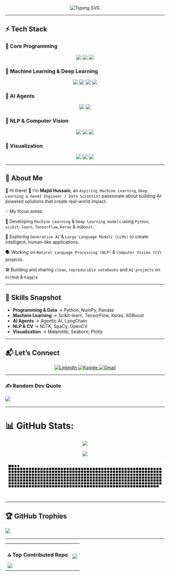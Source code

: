<!-- Typing Intro -->
<p align="center">
  <img src="https://readme-typing-svg.herokuapp.com?font=Fira+Code&size=26&pause=1000&color=36BCF7&center=true&vCenter=true&width=700&lines=👋+Hi%2C+I'm+Majid+Hussain;🚀+Data+Scientist+%7C+ML+%26+DL+Engineer;🤖+Generative+AI;📊+NLP+%26+CV+Enthusiast" alt="Typing SVG" />
</p>

---

## ⚡ Tech Stack  

### 🔹 Core Programming  
<p align="center">
  <img src="https://img.shields.io/badge/Python-3776AB?style=for-the-badge&logo=python&logoColor=white"/>
  <img src="https://img.shields.io/badge/Numpy-013243?style=for-the-badge&logo=numpy&logoColor=white"/>
  <img src="https://img.shields.io/badge/Pandas-150458?style=for-the-badge&logo=pandas&logoColor=white"/>
</p>

### 🔹 Machine Learning & Deep Learning  
<p align="center">
  <img src="https://img.shields.io/badge/Scikit--Learn-F7931E?style=for-the-badge&logo=scikit-learn&logoColor=white"/>
  <img src="https://img.shields.io/badge/TensorFlow-FF6F00?style=for-the-badge&logo=tensorflow&logoColor=white"/>
  <img src="https://img.shields.io/badge/Keras-D00000?style=for-the-badge&logo=keras&logoColor=white"/>
  <img src="https://img.shields.io/badge/XGBoost-FF6600?style=for-the-badge&logo=xgboost&logoColor=white"/>
</p>

### 🔹 AI Agents  
<p align="center">
  <img src="https://img.shields.io/badge/LangChain-2E3440?style=for-the-badge&logo=chainlink&logoColor=white"/>
  <img src="https://img.shields.io/badge/Generative_AI-6A0DAD?style=for-the-badge&logo=openai&logoColor=white"/>
</p>

### 🔹 NLP & Computer Vision  
<p align="center">
  <img src="https://img.shields.io/badge/NLTK-154F8B?style=for-the-badge&logo=python&logoColor=white"/>
  <img src="https://img.shields.io/badge/SpaCy-09A3D5?style=for-the-badge&logo=python&logoColor=white"/>
  <img src="https://img.shields.io/badge/OpenCV-5C3EE8?style=for-the-badge&logo=opencv&logoColor=white"/>
</p>

### 🔹 Visualization  
<p align="center">
  <img src="https://img.shields.io/badge/Matplotlib-0C4B33?style=for-the-badge&logo=plotly&logoColor=white"/>
  <img src="https://img.shields.io/badge/Seaborn-2E8B57?style=for-the-badge&logoColor=white"/>
  <img src="https://img.shields.io/badge/Plotly-3F4F75?style=for-the-badge&logo=plotly&logoColor=white"/>
</p>

---

## 🚀 About Me

🌟 Hi there! 👋
I’m **Majid Hussain**, an `Aspiring Machine Learning`, `Deep Learning & GenAI Engineer / Data Scientist` passionate about building AI-powered solutions that create real-world impact.

💡 My focus areas:

🤖 Developing `Machine Learning` & `Deep Learning models` using `Python`, `scikit-learn`, `TensorFlow`, `Keras` & `XGBoost`.

🧠 Exploring `Generative AI` & `Large Language Models (LLMs)` to create intelligent, human-like applications.

🗣️ Working on `Natural Language Processing (NLP)` & `Computer Vision (CV)` projects.

🛠️ Building and sharing `clean`, `reproducible notebooks` and `AI projects` on `GitHub` & `Kaggle`

--- 

## 🧠 Skills Snapshot  

- **Programming & Data** → Python, NumPy, Pandas  
- **Machine Learning** → Scikit-learn, TensorFlow, Keras, XGBoost  
- **AI Agents** → Agentic AI, LangChain   
- **NLP & CV** → NLTK, SpaCy, OpenCV  
- **Visualization** → Matplotlib, Seaborn, Plotly  

---

## 📬 Let’s Connect  

<p align="center">
  <a href="https://www.linkedin.com/in/majidhussain-ai/">
    <img src="https://img.shields.io/badge/LinkedIn-0A66C2?style=for-the-badge&logo=linkedin&logoColor=white" alt="LinkedIn"/>
  </a>
  <a href="https://www.kaggle.com/majidhussainmleng" target="_blank">
    <img src="https://img.shields.io/badge/Kaggle-20BEFF?style=for-the-badge&logo=kaggle&logoColor=white" alt="Kaggle"/>
  </a>
  <a href="mailto:majidhussain3897@gmail.com">
    <img src="https://img.shields.io/badge/Gmail-EA4335?style=for-the-badge&logo=gmail&logoColor=white" alt="Gmail"/>
  </a>
</p>

---

### ✍️ Random Dev Quote
![](https://quotes-github-readme.vercel.app/api?type=horizontal&theme=radical)

---

# 📊 GitHub Stats:

<p align="center">
  <img src="https://nirzak-streak-stats.vercel.app/?user=majidhussain-ai&theme=dark&hide_border=false" />
</p>

<p align="center">
  <img src="https://github-readme-stats.vercel.app/api/top-langs/?username=majidhussain-ai&theme=dark&hide_border=false&include_all_commits=true&count_private=false&layout=compact" />
</p>


<!-- Snake Animation -->
<p align="center">
  <img src="https://github.com/Platane/snk/raw/output/github-contribution-grid-snake.svg" alt="Snake Animation"/>
</p>

--- 

## 🏆 GitHub Trophies
![](https://github-profile-trophy.vercel.app/?username=majidhussain-ai&theme=radical&no-frame=false&no-bg=true&margin-w=4)

--- 
<table>
  <tr>
    <!-- Left Side -->
    <td>
      <h3>🔝 Top Contributed Repo</h3>
      <img src="https://github-contributor-stats.vercel.app/api?username=majidhussain-ai&limit=5&theme=dark&combine_all_yearly_contributions=true" />
    </td>
    <!-- Right Side -->
    <td>
      <img src="https://github-readme-stats.vercel.app/api?username=majidhussain-ai&theme=dark&hide_border=false&include_all_commits=true&count_private=false" />
    </td>
  </tr>
</table>
